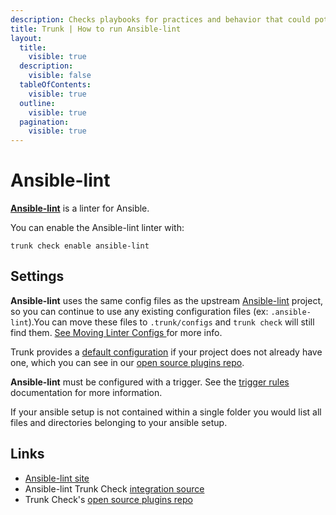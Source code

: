 ```yaml
---
description: Checks playbooks for practices and behavior that could potentially be improved and can fix some of the most common ones for you
title: Trunk | How to run Ansible-lint
layout:
  title:
    visible: true
  description:
    visible: false
  tableOfContents:
    visible: true
  outline:
    visible: true
  pagination:
    visible: true
---
```


# Ansible-lint

[**Ansible-lint**](https://github.com/ansible/ansible-lint) is a linter for Ansible.

You can enable the Ansible-lint linter with:

```shell
trunk check enable ansible-lint
```

## Settings

**Ansible-lint** uses the same config files as the
upstream [Ansible-lint](https://github.com/ansible/ansible-lint) project, so you can continue to use any
existing configuration files (ex: `.ansible-lint`).You can move these files to `.trunk/configs` and `trunk check` will still find them. [See Moving Linter Configs ](..#moving-linter-configs) for more info.

Trunk provides a [default configuration](https://github.com/trunk-io/plugins/tree/main/linters/ansible-lint) if your project does not already have one,
which you can see in our [open source plugins repo]().

**Ansible-lint** must be configured with a trigger. See the [trigger rules](../#trigger-rules) documentation for more information.

If your ansible setup is not contained within a single folder you would list all files and directories belonging to your ansible setup.

## Links

* [Ansible-lint site](https://github.com/ansible/ansible-lint)
* Ansible-lint Trunk Check [integration source](https://github.com/trunk-io/plugins/tree/main/linters/ansible-lint)
* Trunk Check's [open source plugins repo](https://github.com/trunk-io/plugins/tree/main)